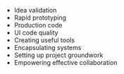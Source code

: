 - Idea validation
- Rapid prototyping
- Production code
- UI code quality
- Creating useful tools
- Encapsulating systems
- Setting up project groundwork
- Empowering effective collaboration
